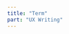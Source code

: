```yaml
---
title: "Term"
part: "UX Writing"
---
```


<!-- 
이 페이지는 표시되지 않음 (같은 이름의 폴더가 존재하여야고, 내부에 child가 있어야 함)
이 페이지에서 설정하는 title이 LNB 메뉴 이름으로 나옴
이 페이지에서 설정하는 LNB part 밑에 표시됨 
-->
